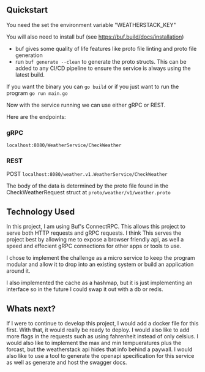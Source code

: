 ## Quickstart

You need the set the environment variable "WEATHERSTACK_KEY"

You will also need to install buf (see <https://buf.build/docs/installation>)

- buf gives some quality of life features like proto file linting and proto file generation
- run `buf generate --clean` to generate the proto structs. This can be added to any CI/CD pipeline to ensure the service is always using the latest build.

If you want the binary you can `go build` or if you just want to run the program `go run main.go`

Now with the service running we can use either gRPC or REST.

Here are the endpoints:

### gRPC

`localhost:8080/WeatherService/CheckWeather`

### REST

POST `localhost:8080/weather.v1.WeatherService/CheckWeather`

The body of the data is determined by the proto file found in the CheckWeatherRequest struct at `proto/weather/v1/weather.proto`

## Technology Used

In this project, I am using Buf's ConnectRPC. This allows this project to serve both HTTP requests and gRPC requests. I think This serves the project best by allowing me to expose a browser friendly api, as well a speed and effecient gRPC connections for other apps
or tools to use.

I chose to implement the challenge as a micro service to keep the program modular and allow it to drop into an existing system or build an
application around it.

I also implemented the cache as a hashmap, but it is just implementing an interface so in the future I could swap it out with a db or redis.

## Whats next?

If I were to continue to develop this project, I would add a docker file for this first. With that, it would really be ready to deploy. I would also like to add more flags in the requests such as using fahrenheit instead of only celsius. I would also like to implement the max and min tempueratures plus the forcast, but the weatherstack api hides that info behind a paywall. I would also like to use a tool to generate the openapi specification for this service as well as generate and host the swagger docs.
